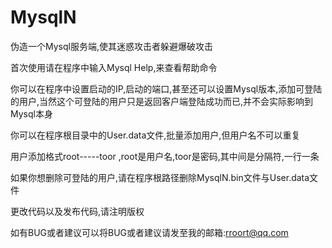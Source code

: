 # MysqlN
伪造一个Mysql服务端,使其迷惑攻击者躲避爆破攻击

首次使用请在程序中输入Mysql Help,来查看帮助命令

你可以在程序中设置启动的IP,启动的端口,甚至还可以设置Mysql版本,添加可登陆的用户,当然这个可登陆的用户只是返回客户端登陆成功而已,并不会实际影响到Mysql本身

你可以在程序根目录中的User.data文件,批量添加用户,但用户名不可以重复

用户添加格式root-----toor   ,root是用户名,toor是密码,其中间是分隔符,一行一条

如果你想删除可登陆的用户,请在程序根路径删除MysqlN.bin文件与User.data文件


更改代码以及发布代码,请注明版权

如有BUG或者建议可以将BUG或者建议请发至我的邮箱:rroort@qq.com
